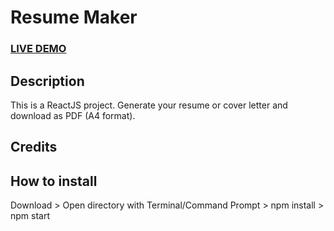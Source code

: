 # Resume Maker

### <a href="https://innowhat.github.io/resume-generator/">LIVE DEMO</a>

## Description

This is a ReactJS project. Generate your resume or cover letter and download as PDF (A4 format).

## Credits

## How to install

Download > Open directory with Terminal/Command Prompt > npm install > npm start

